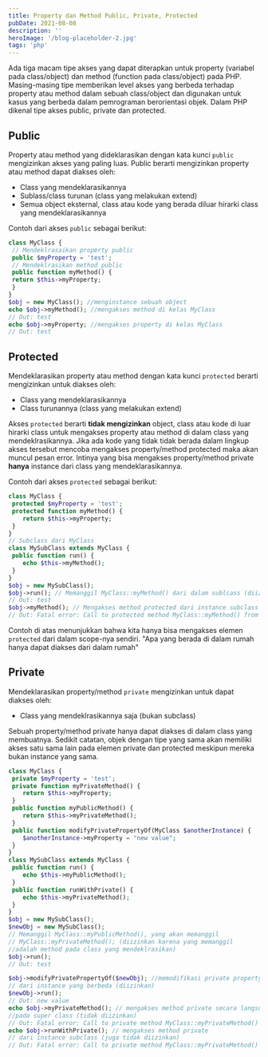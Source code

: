 ```yaml
---
title: Property dan Method Public, Private, Protected
pubDate: 2021-08-08
description: ''
heroImage: '/blog-placeholder-2.jpg'
tags: 'php'
---
```


Ada tiga macam tipe akses yang dapat diterapkan untuk property (variabel pada class/object) dan method (function pada class/object) pada PHP. Masing-masing tipe memberikan level akses yang berbeda terhadap property atau method dalam sebuah class/object dan digunakan untuk kasus yang berbeda dalam pemrograman berorientasi objek. Dalam PHP dikenal tipe akses public, private dan protected.

## Public

Property atau method yang dideklarasikan dengan kata kunci `public` mengizinkan akses yang paling luas. Public berarti mengizinkan property atau method dapat diakses oleh:
* Class yang mendeklarasikannya
* Sublass/class turunan (class yang melakukan extend)
* Semua object eksternal, class atau kode yang berada diluar hirarki class yang mendeklarasikannya

Contoh dari akses `public` sebagai berikut:

```php
class MyClass {
 // Mendeklrasaikan property public
 public $myProperty = 'test';
 // Mendeklrasikan method public
 public function myMethod() {
 return $this->myProperty;
 }
}
$obj = new MyClass(); //menginstance sebuah object
echo $obj->myMethod(); //mengakses method di kelas MyClass
// Out: test
echo $obj->myProperty; //mengakses property di kelas MyClass
// Out: test
```

## Protected

Mendeklarasikan property atau method dengan kata kunci `protected` berarti mengizinkan untuk diakses oleh:
* Class yang mendeklarasikannya
* Class turunannya (class yang melakukan extend)

Akses `protected` berarti **tidak mengizinkan** object, class atau kode di luar hirarki class untuk mengakses property atau method di dalam class yang mendeklrasikannya. Jika ada kode yang tidak tidak berada dalam lingkup akses tersebut mencoba mengakses property/method protected maka akan muncul pesan error. Intinya yang bisa mengakses property/method private **hanya** instance dari class yang mendeklarasikannya.

Contoh dari akses `protected` sebagai berikut:

```php
class MyClass {
 protected $myProperty = 'test';
 protected function myMethod() {
    return $this->myProperty;
 }
}
// Subclass dari MyClass
class MySubClass extends MyClass {
 public function run() {
    echo $this->myMethod();
 }
}
$obj = new MySubClass();
$obj->run(); // Memanggil MyClass::myMethod() dari dalam sublcass (diizinkan);
// Out: test
$obj->myMethod(); // Mengakses method protected dari instance subclass (tidak diizinkan)
// Out: Fatal error: Call to protected method MyClass::myMethod() from context ''

```

Contoh di atas menunjukkan bahwa kita hanya bisa mengakses elemen `protected` dari dalam scope-nya sendiri. "Apa yang berada di dalam rumah hanya dapat diakses dari dalam rumah"

## Private

Mendeklarasikan property/method `private` mengizinkan untuk dapat diakses oleh:
* Class yang mendeklrasikannya saja (bukan subclass)

Sebuah property/method private hanya dapat diakses di dalam class yang membuatnya. 
Sedikit catatan, objek dengan tipe yang sama akan memiliki akses satu sama lain pada elemen private dan protected meskipun mereka bukan instance yang sama.

```php
class MyClass {
 private $myProperty = 'test';
 private function myPrivateMethod() {
    return $this->myProperty;
 }
 public function myPublicMethod() {
    return $this->myPrivateMethod();
 }
 public function modifyPrivatePropertyOf(MyClass $anotherInstance) {
    $anotherInstance->myProperty = "new value";
 }
}
class MySubClass extends MyClass {
 public function run() {
    echo $this->myPublicMethod();
 }
 public function runWithPrivate() {
    echo $this->myPrivateMethod();
 }
}
$obj = new MySubClass();
$newObj = new MySubClass();
// Memanggil MyClass::myPublicMethod(), yang akan memanggil
// MyClass::myPrivateMethod(); (diizinkan karena yang memanggil 
//adalah method pada class yang mendeklrasikan)
$obj->run();
// Out: test

$obj->modifyPrivatePropertyOf($newObj); //memodifikasi private property 
// dari instance yang berbeda (diizinkan)
$newObj->run();
// Out: new value
echo $obj->myPrivateMethod(); // mengakses method private secara langsung 
//pada super class (tidak diizinkan)
// Out: Fatal error: Call to private method MyClass::myPrivateMethod() from context ''
echo $obj->runWithPrivate(); // mengakses method private 
// dari instance subclass (juga tidak diizinkan)
// Out: Fatal error: Call to private method MyClass::myPrivateMethod() from context 'MySubClass'
```